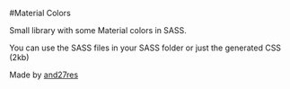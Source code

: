 #Material Colors

Small library with some Material colors in SASS. 

You can use the SASS files in your SASS folder or just the generated CSS (2kb)

Made by [and27res](http://twitter.com/and27res)
